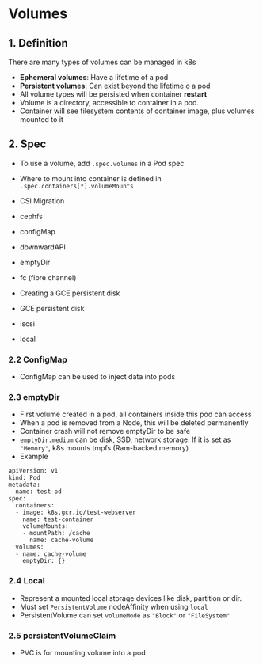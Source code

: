 # Volumes

## 1. Definition

There are many types of volumes can be managed in k8s

-   **Ephemeral volumes**: Have a lifetime of a pod
-   **Persistent volumes**: Can exist beyond the lifetime o a pod
-   All volume types will be persisted when container **restart**
-   Volume is a directory, accessible to container in a pod.
-   Container will see filesystem contents of container image, plus volumes mounted to it

## 2. Spec

-   To use a volume, add `.spec.volumes` in a Pod spec
-   Where to mount into container is defined in `.spec.containers[*].volumeMounts`

-   CSI Migration
-   cephfs
-   configMap
-   downwardAPI
-   emptyDir
-   fc (fibre channel)
-   Creating a GCE persistent disk
-   GCE persistent disk
-   iscsi
-   local

### 2.2 ConfigMap

-   ConfigMap can be used to inject data into pods

### 2.3 emptyDir

-   First volume created in a pod, all containers inside this pod can access
-   When a pod is removed from a Node, this will be deleted permanently
-   Container crash will not remove emptyDir to be safe
-   `emptyDir.medium` can be disk, SSD, network storage. If it is set as `"Memory"`, k8s mounts tmpfs (Ram-backed memory)
-   Example

```
apiVersion: v1
kind: Pod
metadata:
  name: test-pd
spec:
  containers:
  - image: k8s.gcr.io/test-webserver
    name: test-container
    volumeMounts:
    - mountPath: /cache
      name: cache-volume
  volumes:
  - name: cache-volume
    emptyDir: {}
```

### 2.4 Local

-   Represent a mounted local storage devices like disk, partition or dir.
-   Must set `PersistentVolume` nodeAffinity when using `local`
-   PersistentVolume can set `volumeMode` as `"Block"` or `"FileSystem"`

### 2.5 persistentVolumeClaim

-   PVC is for mounting volume into a pod
